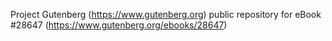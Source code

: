 Project Gutenberg (https://www.gutenberg.org) public repository for eBook #28647 (https://www.gutenberg.org/ebooks/28647)

